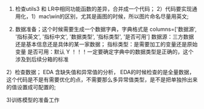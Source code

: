 

1) 检查utils3 和 LR中相同功能函数的差异，合并成一个代码；
2）代码要实现通用化，1）mac\win的区别，尤其是画图的时候，所以图片命名尽量用英文;



1) 数据准备；这个时候需要生成一个数据字典，字典格式是
columns=['数据源', '指标英文', '指标中文', '数据类型', '指标类型', '是否可用']
数据源：三方数据还是基本信息还是具体的某一家数据；
指标类型：是需要加工的变量还是原始变量
是否可用：默认 Y
！！！一定要确定字典中的数据类型是正确的，这个涉及到后续分箱的标准

2）检查数据；
EDA 含缺失值和异常值的分析，
EDA的时候检查的是全量数据，这个代码是不是有需要优化的点，不需要那么多异常值类型，是不是把单独拎出来的值设置成可配置的;


3)训练模型的准备工作



